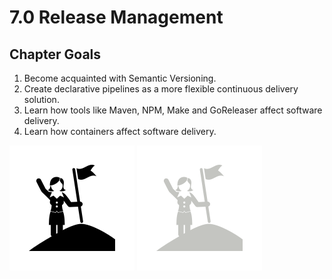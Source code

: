 # 7.0 Release Management

## Chapter Goals

 1. Become acquainted with Semantic Versioning.
 2. Create declarative pipelines as a more flexible continuous delivery solution.
 3. Learn how tools like Maven, NPM, Make and GoReleaser affect software delivery.
 4. Learn how containers affect software delivery.

![goals image](../../img/goals_light.svg ':size=100x100 :class=light-mode-icon :alt= goal image; light mode')
![goals image](../../img/goals_dark.svg ':size=100x100 :class=dark-mode-icon :alt= goal image; dark mode')
